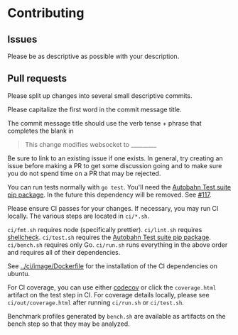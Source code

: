 # Contributing

## Issues

Please be as descriptive as possible with your description.

## Pull requests

Please split up changes into several small descriptive commits.

Please capitalize the first word in the commit message title.

The commit message title should use the verb tense + phrase that completes the blank in

> This change modifies websocket to \_\_\_\_\_\_\_\_\_

Be sure to link to an existing issue if one exists. In general, try creating an issue
before making a PR to get some discussion going and to make sure you do not spend time
on a PR that may be rejected.

You can run tests normally with `go test`.
You'll need the [Autobahn Test suite pip package](https://github.com/crossbario/autobahn-testsuite).
In the future this dependency will be removed. See [#117](https://github.com/nhooyr/websocket/issues/117).

Please ensure CI passes for your changes. If necessary, you may run CI locally. The various steps are located
in `ci/*.sh`.

`ci/fmt.sh` requires node (specifically prettier).
`ci/lint.sh` requires [shellcheck](https://github.com/koalaman/shellcheck#installing).
`ci/test.sh` requires the [Autobahn Test suite pip package](https://github.com/crossbario/autobahn-testsuite).
`ci/bench.sh` requires only Go.
`ci/run.sh` runs everything in the above order and requires all of their dependencies.

See [../ci/image/Dockerfile](../ci/image/Dockerfile) for the installation of the CI dependencies on ubuntu.

For CI coverage, you can use either [codecov](https://codecov.io/gh/nhooyr/websocket) or click the
`coverage.html` artifact on the test step in CI.
For coverage details locally, please see `ci/out/coverage.html` after running `ci/run.sh` or `ci/test.sh`.

Benchmark profiles generated by `bench.sh` are available as artifacts on the bench step so that they
may be analyzed.
